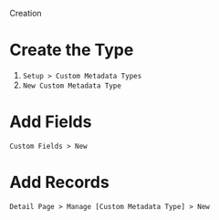 Creation

# Create the Type

1. ```Setup > Custom Metadata Types```
1. ```New Custom Metadata Type```

# Add Fields

```Custom Fields > New```

# Add Records

```Detail Page > Manage [Custom Metadata Type] > New```

